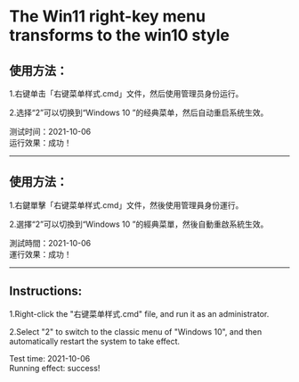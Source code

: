 # The Win11 right-key menu transforms to the win10 style
## 使用方法：

1.右键单击「右键菜单样式.cmd」文件，然后使用管理员身份运行。 

2.选择“2”可以切换到“Windows 10 ”的经典菜单，然后自动重启系统生效。

测试时间：2021-10-06  
运行效果：成功！

--------------------------------------------------------------------------------------------------------------------
## 使用方法：

1.右鍵單擊「右键菜单样式.cmd」文件，然後使用管理員身份運行。

2.選擇“2”可以切換到“Windows 10 ”的經典菜單，然後自動重啟系統生效。

測試時間：2021-10-06    
運行效果：成功！

--------------------------------------------------------------------------------------------------------------------
## Instructions:

1.Right-click the "右键菜单样式.cmd" file, and run it as an administrator.

2.Select "2" to switch to the classic menu of "Windows 10", and then automatically restart the system to take effect.

Test time: 2021-10-06   
Running effect: success!

